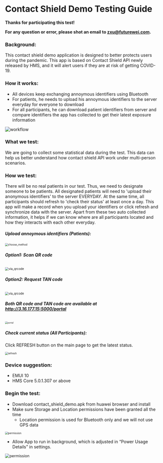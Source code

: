 # Contact Shield Demo Testing Guide

**Thanks for participating this test!**

**For any question or error, please shot an email to zxu@futurewei.com.**

### Background:

This contact shield demo application is designed to better protects users during the pandemic. This app is based on Contact Shield API newly released by HMS, and it will alert users if they are at risk of getting COVID-19.

### How it works:

- All devices keep exchanging annoymous identifiers using Bluetooth
- For patients, he needs to upload his annoymous identifiers to the server everyday for everyone to download
- For all participants, he can download patient identifiers from server and compare identifiers the app has collected to get their latest exposure information

![workflow](images/workflow.png)

### What we test:

We are going to collect some statistical data during the test. This data can help us better understand how contact shield API work under multi-person scenarios.

### How we test:

There will be no real patients in our test. Thus, we need to designate someone to be patients. All designated patients will need to 'upload their anonymous identifiers' to the server EVERYDAY. At the same time, all participants should refresh to 'check their status' at least once a day. This app will make a record when you upload your identifiers or click refresh and synchronize data with the server. Apart from these two auto collected information, it helps if we can know where are all participants located and how they interacts with each other everyday.

##### Upload annoymous identifiers (Patients):

<img src="images/choose_method.png" alt="choose_method" style="zoom:60%;" />

###### **Option1: Scan QR code**

<img src="images/via_qrcode.png" alt="via_qrcode" style="zoom:70%;" />

###### **Option2: Request TAN code**

<img src="images/via_teletan.png" alt="via_qrcode" style="zoom:70%;" />

###### **Both QR code and TAN code are available at http://3.16.177.15:5000/portal**

<img src="images/portal.png" alt="portal" style="zoom:50%;" />

##### Check current status (All Participants):

Click REFRESH button on the main page to get the latest status.

<img src="images/refresh.png" alt="refresh" style="zoom:60%;" />

### Device suggestion:

- EMUI 10
- HMS Core 5.0.1.307 or above

### Begin the test:

- Download contact_shield_demo.apk from huawei browser and install
- Make sure Storage and Location permissions have been granted all the time
  - Location permission is used for Bluetooth only and we will not use GPS data

<img src="images/permission.png" alt="permission" style="zoom:60%;" />

- Allow App to run in background, which is adjusted in “Power Usage Details” in settings. 

<img src="images/run_in_background.png" alt="permission" style="zoom:90%;" />

